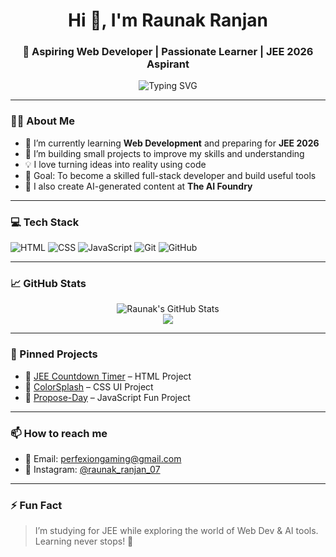 <h1 align="center">Hi 👋, I'm Raunak Ranjan</h1>
<h3 align="center">🚀 Aspiring Web Developer | Passionate Learner | JEE 2026 Aspirant</h3>

<p align="center">
  <img src="https://readme-typing-svg.demolab.com?font=Fira+Code&duration=3000&pause=1000&center=true&vCenter=true&width=435&lines=I+love+building+web+projects!;Learning+HTML,+CSS,+JavaScript...;Currently+preparing+for+JEE+2026" alt="Typing SVG" />
</p>

---

### 👨‍💻 About Me

- 🌱 I’m currently learning **Web Development** and preparing for **JEE 2026**
- 🔭 I’m building small projects to improve my skills and understanding
- 💡 I love turning ideas into reality using code
- 🎯 Goal: To become a skilled full-stack developer and build useful tools
- 🎥 I also create AI-generated content at **The AI Foundry**

---

### 💻 Tech Stack

![HTML](https://img.shields.io/badge/-HTML5-E34F26?style=flat&logo=html5&logoColor=white)
![CSS](https://img.shields.io/badge/-CSS3-1572B6?style=flat&logo=css3)
![JavaScript](https://img.shields.io/badge/-JavaScript-F7DF1E?style=flat&logo=javascript&logoColor=black)
![Git](https://img.shields.io/badge/-Git-F05032?style=flat&logo=git&logoColor=white)
![GitHub](https://img.shields.io/badge/-GitHub-181717?style=flat&logo=github)


---

### 📈 GitHub Stats

<p align="center">
  <img src="https://github-readme-stats.vercel.app/api?username=Raunak-Ranjan&show_icons=true&theme=radical" alt="Raunak's GitHub Stats" />
  <br/>

<img src="https://github-readme-stats.vercel.app/api/top-langs/?username=Raunak-Ranjan&layout=compact&theme=radical" />
</p>

---

### 📌 Pinned Projects

- 🔢 [JEE Countdown Timer](https://github.com/Raunak-Ranjan/JEE-COUNTDOWN) – HTML Project
- 🌈 [ColorSplash](https://github.com/Raunak-Ranjan/ColorSplash) – CSS UI Project
- 💌 [Propose-Day](https://github.com/Raunak-Ranjan/Propose-Day) – JavaScript Fun Project

---

### 📫 How to reach me

- 📧 Email: perfexiongaming@gmail.com
- 📸 Instagram: [@raunak_ranjan_07](https://instagram.com/raunak_ranjan_07)

---

### ⚡ Fun Fact

> I’m studying for JEE while exploring the world of Web Dev & AI tools. Learning never stops! 🚀

